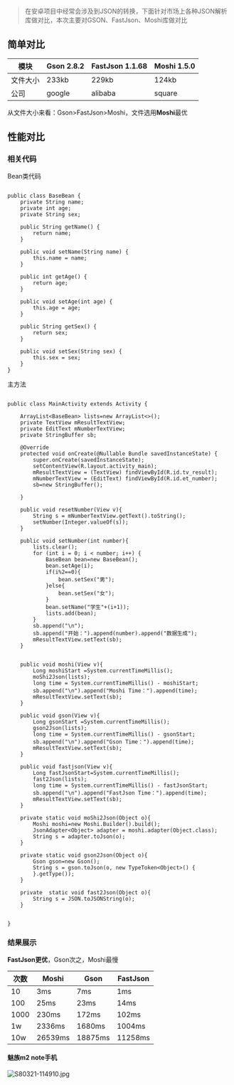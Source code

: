 > 在安卓项目中经常会涉及到JSON的转换，下面针对市场上各种JSON解析库做对比，本次主要对GSON、FastJson、Moshi库做对比


## 简单对比
| 模块     | Gson 2.8.2 | FastJson 1.1.68 | Moshi 1.5.0 |
| -------- | ---------- | --------------- | ----------- |
| 文件大小 | 233kb      | 229kb           | 124kb       |
| 公司     | google     | alibaba         | square      |
从文件大小来看：Gson>FastJson>Moshi，文件选用**Moshi**最优
## 性能对比
### 相关代码
Bean类代码
```

public class BaseBean {
    private String name;
    private int age;
    private String sex;

    public String getName() {
        return name;
    }

    public void setName(String name) {
        this.name = name;
    }

    public int getAge() {
        return age;
    }

    public void setAge(int age) {
        this.age = age;
    }

    public String getSex() {
        return sex;
    }

    public void setSex(String sex) {
        this.sex = sex;
    }
}
```
主方法
```

public class MainActivity extends Activity {

    ArrayList<BaseBean> lists=new ArrayList<>();
    private TextView mResultTextView;
    private EditText mNumberTextView;
    private StringBuffer sb;

    @Override
    protected void onCreate(@Nullable Bundle savedInstanceState) {
        super.onCreate(savedInstanceState);
        setContentView(R.layout.activity_main);
        mResultTextView = (TextView) findViewById(R.id.tv_result);
        mNumberTextView = (EditText) findViewById(R.id.et_number);
        sb=new StringBuffer();

    }

    public void resetNumber(View v){
        String s = mNumberTextView.getText().toString();
        setNumber(Integer.valueOf(s));
    }

    public void setNumber(int number){
        lists.clear();
        for (int i = 0; i < number; i++) {
            BaseBean bean=new BaseBean();
            bean.setAge(i);
            if(i%2==0){
                bean.setSex("男");
            }else{
                bean.setSex("女");
            }
            bean.setName("学生"+(i+1));
            lists.add(bean);
        }
        sb.append("\n");
        sb.append("开始：").append(number).append("数据生成");
        mResultTextView.setText(sb);
    }


    public void moshi(View v){
        Long moshiStart =System.currentTimeMillis();
        moShi2Json(lists);
        long time = System.currentTimeMillis() - moshiStart;
        sb.append("\n").append("Moshi Time：").append(time);
        mResultTextView.setText(sb);
    }

    public void gson(View v){
        Long gsonStart =System.currentTimeMillis();
        gson2Json(lists);
        long time = System.currentTimeMillis() - gsonStart;
        sb.append("\n").append("Gson Time：").append(time);
        mResultTextView.setText(sb);
    }

    public void fastjson(View v){
        Long fastJsonStart=System.currentTimeMillis();
        fast2Json(lists);
        long time = System.currentTimeMillis() - fastJsonStart;
        sb.append("\n").append("FastJson Time：").append(time);
        mResultTextView.setText(sb);
    }

    private static void moShi2Json(Object o){
        Moshi moshi=new Moshi.Builder().build();
        JsonAdapter<Object> adapter = moshi.adapter(Object.class);
        String s = adapter.toJson(o);
    }

    private static void gson2Json(Object o){
        Gson gson=new Gson();
        String s = gson.toJson(o, new TypeToken<Object>() {
        }.getType());
    }

    private  static void fast2Json(Object o){
        String s = JSON.toJSONString(o);
    }


}

```
### 结果展示

**FastJson更优**，Gson次之，Moshi最慢

| 次数 | Moshi   | Gson    | FastJson |
| ---- | ------- | ------- | -------- |
| 10   | 3ms     | 7ms     | 1ms      |
| 100  | 25ms    | 23ms    | 14ms     |
| 1000 | 230ms   | 172ms   | 102ms    |
| 1w   | 2336ms  | 1680ms  | 1004ms   |
| 10w  | 26539ms | 18875ms | 11258ms  |
#### 魅族m2 note手机
![S80321-114910.jpg](https://upload-images.jianshu.io/upload_images/5951694-9815dc6d7a4ee54c.jpg?imageMogr2/auto-orient/strip%7CimageView2/2/w/500)
